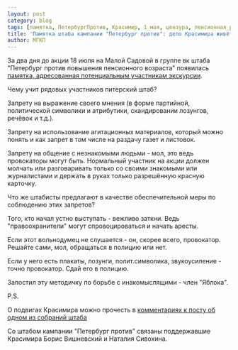 ```yaml
---
layout: post
category: blog
tags: [памятка, ПетербургПротив, Красимир, 1_мая, цензура, пенсионная_реформа]
title: 'Памятка штаба кампании "Петербург против": дело Красимира живёт?'
author: МГКП
---
```


За два дня до акции 18 июля на Малой Садовой в группе вк штаба "Петербург против повышения пенсионного возраста" появилась [памятка, адресованная потенциальным участникам экскурсии](https://vk.com/wall-167980775_2971).

Чему учит рядовых участников питерский штаб?

Запрету на выражение своего мнения (в форме партийной, политической символики и атрибутики, скандировании лозунгов, речёвок и т.д.).

Запрету на использование агитационных материалов, который можно понять и как запрет в том числе на раздачу газет и листовок.

Запрету на общение с незнакомыми людьми - мол, это ведь провокаторы могут быть. Нормальный участник на акции должен молчать или разговаривать только со своими знакомыми или журналистами и держать в руках только разрешённую красную карточку.

Что же штабисты предлагают в качестве обеспечительной меры по соблюдению этих запретов?

Того, кто начал устно выступать - вежливо заткни. Ведь "правоохранители" могут спровоцироваться и начать аресты.

Если этот вольнодумец не слушается - он, скорее всего, провокатор. Решайте сами, мол, обращаться в полицию или нет.

Если у него есть плакаты, лозунги, полит.символика, звукоусиление - точно провокатор. Сдай его в полицию.

Запостил эту методичку по борьбе с инакомыслящими - член "Яблока".

P.S.

О подвигах Красимира можно прочесть в [комментариях к посту об одном из собраний штаба](https://vk.com/wall-168180693_7)

Со штабом кампании "Петербург против" связаны поддержавшие Красимира Борис Вишневский и Наталия Сивохина.
